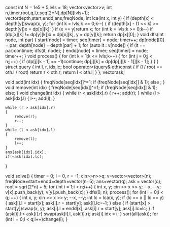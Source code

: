 const int N = 1e5 + 5,lvls = 18;
vector<vector<int>>v;
int n,timer,root,q,l,r,seq[2*N],dp[N][lvls+1];
vector<int>depth,start,endd,ans,freqNode;
int lca(int x, int y)
{
    if (depth[x] < depth[y])swap(x, y);
    for (int k = lvls;k >= 0;k--)
    {
        if (depth[x] - (1 << k) >= depth[y])x = dp[x][k];
    }
    if (x == y)return x;
    for (int k = lvls;k >= 0;k--)
        if (dp[x][k] != dp[y][k])x = dp[x][k], y = dp[y][k];
    return dp[x][0];
}
void dfs(int node, int par)
{
    start[node] = timer;
    seq[timer] = node;
    timer++;
    dp[node][0] = par;
    depth[node] = depth[par] + 1;
    for (auto it : v[node])
    {
        if (it == par)continue;
        dfs(it, node);
    }
    endd[node] = timer;
    seq[timer] = node;
    timer++;
}
void process()
{
    for (int k = 1;k <= lvls;k++)
    {
        for (int j = 0;j < n;j++)
        {
            if (dp[j][k - 1] == -1)continue;
            dp[j][k] = dp[dp[j][k - 1]][k - 1];
        }
    }
}
struct query
{
    int l, r, idx,lc;
    bool operator<(query& oth)const {
        if (l / root == oth.l / root)
            return r < oth.r;
        return l < oth.l;
    }
};
vector<query>ask;

void add(int idx)
{
    freqNode[seq[idx]]^=1;
    if (freqNode[seq[idx]] & 1);
    else ;
}
void remove(int idx)
{
    freqNode[seq[idx]]^=1;
    if (freqNode[seq[idx]] & 1);
    else;
}
void change(int idx)
{
    while (r < ask[idx].r)
    {
        r++;
        add(r);
    }
    while (l > ask[idx].l)
    {
        l--;
        add(l);
    }

    while (r > ask[idx].r)
    {
        remove(r);
        r--;
    }
    while (l < ask[idx].l)
    {
        remove(l);
        l++;
    }
    ans[ask[idx].idx];
    if(~ask[idx].lc);
}

void solve()
{
    timer = 0;
    l = 0, r = -1;
    cin>>n>>q;
    v=vector<vector<int>>(n);
    freqNode=start=endd=depth=vector<int>(n+5);
    ans=vector<int>(q);
    ask = vector<query>(q);
    root = sqrt(2*n) + 5;
    for (int i = 1;i < n;i++)
    {
        int x, y;
        cin >> x >> y;
        --x, --y;
        v[x].push_back(y);
        v[y].push_back(x);
    }
    dfs(0, n);
    process();
    for (int i = 0;i < q;i++)
    {
        int x, y;
        cin >> x >> y;
        --x, --y;
        int lc = lca(x, y);
        if (lc == x || lc == y)
        {
            ask[i].l = start[x];
            ask[i].r = start[y];
            ask[i].lc=-1;
        }
        else
        {
            if (start[x] > start[y])swap(x, y);
            ask[i].l = endd[x];
            ask[i].r = start[y];
            ask[i].lc=lc;
        }
        if (ask[i].l > ask[i].r)
            swap(ask[i].l, ask[i].r);
        ask[i].idx = i;
    }
    sort(all(ask));
    for (int i = 0;i < q;i++)change(i);
}

